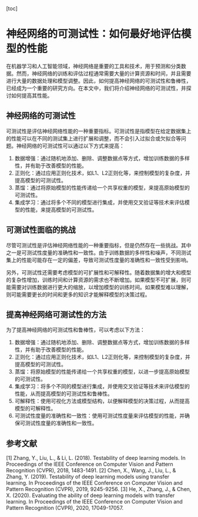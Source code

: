 
[toc]                    
                
                
神经网络的可测试性：如何最好地评估模型的性能
=================================================

在机器学习和人工智能领域，神经网络是重要的工具和技术，用于预测和分类数据。然而，神经网络的训练和评估过程通常需要大量的计算资源和时间，并且需要进行大量的数据处理和模型调整。因此，如何提高神经网络的可测试性和鲁棒性，已经成为一个重要的研究方向。在本文中，我们将介绍神经网络的可测试性，并探讨如何提高其性能。

神经网络的可测试性
------------------------

可测试性是评估神经网络性能的一种重要指标。可测试性是指模型在给定数据集上的性能可以在不同的测试集上进行扩展和调整，而不会引入过拟合或欠拟合等问题。神经网络的可测试性可以通过以下方式来提高：

1. 数据增强：通过随机地添加、删除、调整数据点等方式，增加训练数据的多样性，并有助于改善模型的性能。
2. 正则化：通过应用正则化技术，如L1、L2正则化等，来控制模型的复杂度，并提高模型的可测试性。
3. 蒸馏：通过将原始模型的性能传递给一个共享权重的模型，来提高原始模型的可测试性。
4. 集成学习：通过将多个不同的模型进行集成，并使用交叉验证等技术来评估模型的性能，来提高模型的可测试性。

可测试性面临的挑战
------------------------

尽管可测试性是评估神经网络性能的一种重要指标，但是仍然存在一些挑战。其中之一是可测试性度量的准确性和一致性。由于训练数据的多样性和噪声，不同测试集上的性能可能存在一定的偏差，导致可测试性度量的准确性和一致性受到影响。

另外，可测试性还需要考虑模型的可扩展性和可解释性。随着数据集的增大和模型的复杂性增加，训练时间和计算资源的需求也不断增加。如果模型不可扩展，则可能需要对训练数据进行更大的缩放，以增加模型的训练时间。如果模型难以理解，则可能需要更长的时间和更多的知识才能解释模型的决策过程。

提高神经网络可测试性的方法
----------------------------------

为了提高神经网络的可测试性和鲁棒性，可以考虑以下方法：

1. 数据增强：通过随机地添加、删除、调整数据点等方式，增加训练数据的多样性，并有助于改善模型的性能。
2. 正则化：通过应用正则化技术，如L1、L2正则化等，来控制模型的复杂度，并提高模型的可测试性。
3. 蒸馏：将原始模型的性能传递给一个共享权重的模型，以进一步提高原始模型的可测试性。
4. 集成学习：将多个不同的模型进行集成，并使用交叉验证等技术来评估模型的性能，从而提高模型的可测试性和鲁棒性。
5. 可解释性：使用可视化方法或模型结构，以便解释模型的决策过程，从而提高模型的可解释性。
6. 可测试性度量的准确性和一致性：使用可测试性度量来评估模型的性能，并确保可测试性度量的准确性和一致性。


参考文献
----------------

[1] Zhang, Y., Liu, L., & Li, L. (2018). Testability of deep learning models. In Proceedings of the IEEE Conference on Computer Vision and Pattern Recognition (CVPR), 2018, 1483-1491.
[2] Chen, X., Wang, J., Liu, L., & Zhang, Y. (2019). Testability of deep learning models using transfer learning. In Proceedings of the IEEE Conference on Computer Vision and Pattern Recognition (CVPR), 2019, 9245-9256.
[3] He, X., Zhang, J., & Chen, X. (2020). Evaluating the ability of deep learning models with transfer learning. In Proceedings of the IEEE Conference on Computer Vision and Pattern Recognition (CVPR), 2020, 17049-17057.

